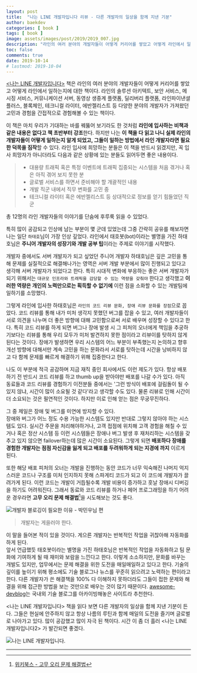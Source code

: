 ```yaml
---
layout: post
title:  "나는 LINE 개발자입니다 리뷰 - 다른 개발자의 일상을 함께 지낸 기분"
author: baekdev
categories: [ book ]
tags: [ book ]
image: assets/images/post/2019/2019_007.jpg
description: "라인의 여러 분야의 개발자들이 어떻게 커리어를 쌓았고 어떻게 라인에서 일하는지에 대한 책이다. 라인의 솔루션 아키텍트, 보안 서비스, 메시징 서비스, 커뮤니케이션 서버, 동영상 생중계 플랫폼, 딜리버리 플랫폼, 라인파이낸셜플러스, 블록체인, 테크니컬 라이터, 에반젤리스트 등 다양한 분야의 개발자가 가져왔던 고민과 경험을 간접적으로 경험해볼 수 있는 책이다. 총 12명의 라인 개발자들의 이야기를 단숨에 후루룩 읽을 수 있었다."  
toc: false
comments: true  
date: 2019-10-14   
# lastmod: 2019-10-04  
---   
```



[&lt;나는 LINE 개발자입니다&gt;](https://www.aladin.co.kr/shop/wproduct.aspx?ItemId=204587884) 책은 라인의 여러 분야의 개발자들이 어떻게 커리어를 쌓았고 어떻게 라인에서 일하는지에 대한 책이다. 라인의 솔루션 아키텍트, 보안 서비스, 메시징 서비스, 커뮤니케이션 서버, 동영상 생중계 플랫폼, 딜리버리 플랫폼, 라인파이낸셜플러스, 블록체인, 테크니컬 라이터, 에반젤리스트 등 다양한 분야의 개발자가 가져왔던 고민과 경험을 간접적으로 경험해볼 수 있는 책이다.    

이 책은 마치 우리가 기대하는 바를 꿰뚫어 보기라도 한 것처럼 **라인에 입사하는 비책과 같은 내용은 없다고 책 초반부터 강조**한다. 하지만 나는 **이 책을 다 읽고 나니 실제 라인의 개발자들이 어떻게 일하는지 알게 되었고, 그들이 일하는 방법에서 라인 개발자라면 필요한 덕목을 짐작**할 수 있다. 라인 입사에 희망하는 분들은 이 책을 반드시 읽겠지만, 꼭 입사 희망자가 아니더라도 다음과 같은 상황에 있는 분들도 읽어두면 좋은 내용이다.   

> - 대용량 트래픽 혹은 특정 이벤트에 트래픽 집중되는 시스템을 처음 겪거나 혹은 아직 겪어 보지 못한 분  
> - 글로벌 서비스를 하면서 준비해야 할 개괄적인 내용  
> - 개발 직군 내에서 직무 변화를 고민 중  
> - 테크니컬 라이터 혹은 에반젤리스트 등 상대적으로 정보를 얻기 힘들었던 직군  

총 12명의 라인 개발자들의 이야기를 단숨에 후루룩 읽을 수 있었다.  


특히 많이 공감되고 인상에 남는 부분이 몇 군데 있었는데 그중 간략히 공유를 해보자면 나는 일단 `하태호`님이 가장 인상 깊었다. 라인에서 태호봇(bot)이라는 별명을 가진 하태호님은 **주니어 개발자의 성장기와 개발 공부 팁**이라는 주제로 이야기를 시작했다.  


개발자 중에서도 서버 개발자가 되고 싶었던 주니어 개발자 하태호님은 깊은 고민을 통해 문제를 실질적으로 해결해나가는 영역은 서버 개발 부분에서 많이 진행되고 있다고 생각해 서버 개발자가 되었다고 한다. 특히 시대적 변화에 부응하는 좋은 서버 개발자가 되기 위해서는 `대규모 인프라와 트래픽을 감당할 수 있는 역량을 갖춰야` 한다고 생각했고 **이러한 역량은 개인의 노력만으로는 획득할 수 없기에** 이런 점을 소화할 수 있는 개발팀에 일하기를 소망했다.   

그렇게 라인에 입사한 하태호님은 `라인의 코드 리뷰 문화, 장애 리뷰 문화를 장점`으로 꼽았다. 코드 리뷰를 통해 내가 미처 생각지 못했던 버그를 잡을 수 있고, 여러 개발자들이 서로 의견을 나누며 더 좋은 방향에 대해 고민함으로써 서로 배우며 성장할 수 있다고 한다. 특히 코드 리뷰를 하게 되면 버그나 장애 발생 시 그 피처의 오너에게 책임을 추궁하기보다는 리뷰를 통해 우리 모두가 미처 발견하지 못한 점이라고 리뷰이를 탓하지 않게 된다는 것이다. 장애가 발생하면 우리 시스템의 어느 부분이 부족했는지 논의하고 향후 개선 방향에 대해서만 계속 고민을 하는 문화라서 서로를 탓하는데 시간을 낭비하지 않고 다 함께 문제를 빠르게 해결하기 위해 집중한다고 한다.  

나도 이 부분에 적극 공감하며 지금 재직 중인 회사에서도 이런 제도가 있다. 항상 배포하기 전 반드시 코드 리뷰를 하고 thumb up을 받아야만 배포를 나갈 수가 있다. 아직 동료들과 코드 리뷰를 경험하기 이전분들 중에서는 '그런 방식이 배포에 걸림돌이 될 수 있지 않냐, 시간이 많이 소요될 것 같다'라고 생각할 수도 있다. 물론 리뷰로 인해 시간이 더 소요되는 것은 필연적인 것이다. 하지만 이로 인해 얻는 점은 무궁무진하다.  

그 중 제일은 장애 및 버그를 미연에 방지할 수 있다.  
장애와 버그가 어느 정도 수용 가능한 시스템도 있지만 반대로 그렇지 않아야 하는 시스템도 있다. 실시간 주문을 처리해야하거나, 고객 접점에 위치해 고객 경험을 해칠 수 있거나 혹은 정산 시스템 등 이런 시스템들은 장애나 버그 발생 후 재처리하는 시스템을 갖추고 있지 않으면 failover하는데 많은 시간이 소요된다. 그렇게 되면 **배포하다 장애를 경험한 개발자는 점점 자신감을 잃게 되고 배포를 두려워하게 되는 지경에 까지** 이르게 된다.  

또한 해당 배포 피처의 오너는 개발을 진행하는 동안 코드가 너무 익숙해진 나머지 억지스러운 코드나 구조를 미처 인지하지 못해 스파게티 코드가 되고 이 코드에 개발자가 끌려가게 된다. 이런 코드는 개발이 거듭될수록 개발 비용이 증가하고 훗날 장애시 디버깅을 하기도 어려워진다. 그래서 동료와 코드 리뷰를 하거나 페어 프로그래밍을 하기 어려운 경우라면 **고무 오리 문제 해결법**[^1]을 시도해보는 것도 좋다.  

![개발자 블로깅이 필요한 이유 - 박민우님 편]({{site.baseurl}}/{{site.assetsurl}}/images/post/2019/2019_007_002.jpg)    

> 개발자는 게을러야 한다.  

이 말을 들어본 적이 있을 것이다. 게으른 개발자는 반복적인 작업을 귀찮아해 자동화를 하게 된다.  
앞서 언급했듯 태호봇이라는 별명을 가진 하태호님은 반복적인 작업을 자동화하고 팀 문화에 기여하게 될 때 재미와 보람을 느낀다고 한다. 이렇게 소소하지만, 문화를 바꾸는 개발도 있지만, 업무에서는 문제 해결을 위한 도전을 매일매일하고 있다고 한다. 기술의 깊이를 높이기 위해 평소에도 기술 블로그나 뉴스를 꾸준히 읽으려고 노력하는 편이라고 한다. 다른 개발자가 쓴 해결책을 100% 다 이해하지 못하더라도 그들이 접한 문제와 해결을 위해 접근한 방법을 보는 것만으로 배우는 것이 많기 때문이다. [awesome-devblog](https://awesome-devblog.netlify.com/)는 국내외 기술 블로그를 아카이빙해놓은 사이트라 추천한다.  
  

&lt;나는 LINE 개발자입니다&gt; 책을 읽다 보면 다른 개발자의 일상을 함께 지낸 기분이 든다. 그들은 현실에 안주하지 않고 항상 나름의 루틴과 함께 매일의 도전을 즐기며 글로벌로 나아가고 있다. 많이 공감했고 많이 자극 된 책이다. 시간 이 좀 더 흘러 &lt;나는 LINE 개발자입니다2&gt; 가 발간되면 좋겠다.    

![나는 LINE 개발자입니다.]({{site.baseurl}}/{{site.assetsurl}}/images/post/2019/2019_007_001.jpg)  

---  

[^1]: [위키북스 - 고무 오리 문제 해결법](https://wikibook.co.kr/article/rubber-duck-problem-solving/)   
